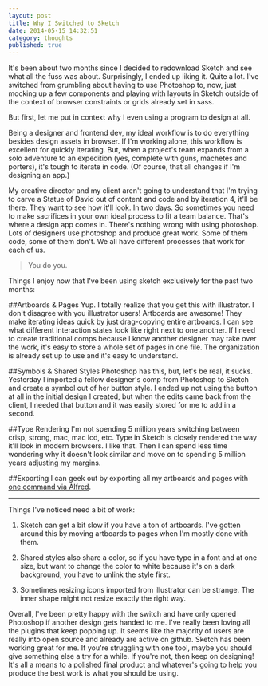 ```yaml
---
layout: post
title: Why I Switched to Sketch
date: 2014-05-15 14:32:51
category: thoughts
published: true
---
```


It's been about two months since I decided to redownload Sketch and see what all the fuss was about. Surprisingly, I ended up liking it. Quite a lot. I've switched from grumbling about having to use Photoshop to, now, just mocking up a few components and playing with layouts in Sketch outside of the context of browser constraints or grids already set in sass. 

But first, let me put in context why I even using a program to design at all.

Being a designer and frontend dev, my ideal workflow is to do everything besides design assets in browser. If I'm working alone, this workflow is excellent for quickly iterating. But, when a project's team expands from a solo adventure to an expedition (yes, complete with guns, machetes and porters), it's tough to iterate in code. (Of course, that all changes if I'm designing an app.)

My creative director and my client aren't going to understand that I'm trying to carve a Statue of David out of content and code and by iteration 4, it'll be there. They want to see how it'll look. In two days. So sometimes you need to make sacrifices in your own ideal process to fit a team balance. That's where a design app comes in. There's nothing wrong with using photoshop. Lots of designers use photoshop and produce great work. Some of them code, some of them don't. We all have different processes that work for each of us.

>You do you.

Things I enjoy now that I've been using sketch exclusively for the past two months:

##Artboards & Pages
Yup. I totally realize that you get this with illustrator. I don't disagree with you illustrator users! Artboards are awesome! They make iterating ideas quick by just drag-copying entire artboards. I can see what different interaction states look like right next to one another. If I need to create traditional comps because I know another designer may take over the work, it's easy to store a whole set of pages in one file. The organization is already set up to use and it's easy to understand.

##Symbols & Shared Styles
Photoshop has this, but, let's be real, it sucks. Yesterday I imported a fellow designer's comp from Photoshop to Sketch and create a symbol out of her button style. I ended up not using the button at all in the initial design I created, but when the edits came back from the client, I needed that button and it was easily stored for me to add in a second.

##Type Rendering
I'm not spending 5 million years switching between crisp, strong, mac, mac lcd, etc. Type in Sketch is closely rendered the way it'll look in modern browsers. I like that. Then I can spend less time wondering why it doesn't look similar and move on to spending 5 million years adjusting my margins.

##Exporting
I can geek out by exporting all my artboards and pages with [one command via Alfred](http://jonohunt.tumblr.com/post/84511158113/alfred-workflow-export-sketch-documents). 

***

Things I've noticed need a bit of work:

1. Sketch can get a bit slow if you have a ton of artboards. I've gotten around this by moving artboards to pages when I'm mostly done with them.

2. Shared styles also share a color, so if you have type in a font and at one size, but want to change the color to white because it's on a dark background, you have to unlink the style first.

3. Sometimes resizing icons imported from illustrator can be strange. The inner shape might not resize exactly the right way.

Overall, I've been pretty happy with the switch and have only opened Photoshop if another design gets handed to me. I've really been loving all the plugins that keep popping up. It seems like the majority of users are really into open source and already are active on github. Sketch has been working great for me. If you're struggling with one tool, maybe you should give something else a try for a while. If you're not, then keep on designing! It's all a means to a polished final product and whatever's going to help you produce the best work is what you should be using.
